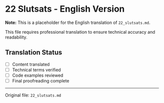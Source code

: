 # 22 Slutsats - English Version

**Note:** This is a placeholder for the English translation of `22_slutsats.md`.

This file requires professional translation to ensure technical accuracy and readability.

## Translation Status
- [ ] Content translated
- [ ] Technical terms verified
- [ ] Code examples reviewed
- [ ] Final proofreading complete

---

Original file: `22_slutsats.md`
